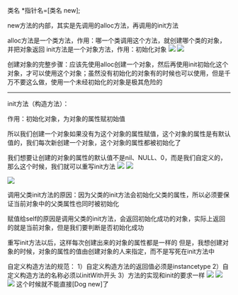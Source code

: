 类名 *指针名=[类名 new];

new方法的内部，其实是先调用的alloc方法，再调用的init方法

alloc方法是一个类方法，作用：哪一个类调用这个方法，就创建哪个类的对象，并把对象返回
init方法是一个对象方法，作用：初始化对象
![](https://tva1.sinaimg.cn/large/0081Kckwly1gly3zv5vdcj306r023q3h.jpg)
![](https://tva1.sinaimg.cn/large/0081Kckwly1gly4014u9pj308p0233z0.jpg)

创建对象的完整步骤：应该先使用alloc创建一个对象，然后再使用init初始化这个对象，才可以使用这个对象；虽然没有初始化的对象有的时候也可以使用，但是千万不要这么做，使用一个未经初始化的对象是极其危险的

- - - -

init方法（构造方法）：

作用：初始化对象，为对象的属性赋初始值

所以我们创建一个对象如果没有为这个对象的属性赋值，这个对象的属性是有默认值的，我们每次新创建一个对象，这个对象的属性都被初始化了

我们想要让创建的对象的属性的默认值不是nil、NULL、0，而是我们自定义的，那么这个时候，我们就可以重写init方法
![](https://tva1.sinaimg.cn/large/0081Kckwly1gly407m6y2j30eq04iwh1.jpg)
![](https://tva1.sinaimg.cn/large/0081Kckwly1gly40euuvyj306105rjsj.jpg)

![](https://tva1.sinaimg.cn/large/0081Kckwly1gly40kv6zwj307e03nmy0.jpg)

调用父类init方法的原因：因为父类的init方法会初始化父类的属性，所以必须要保证当前对象中的父类属性也同时被初始化

赋值给self的原因是调用父类的init方法，会返回初始化成功的对象，实际上返回的就是当前对象，但是我们要判断是否初始化成功

重写init方法以后，这样每次创建出来的对象的属性都是一样的
但是，我想创建对象的时候，对象的属性的值由创建对象的人来指定，而不是写死在init方法中

自定义构造方法的规范：
1）自定义构造方法的返回值必须是instancetype
2）自定义构造方法的名称必须以initWith开头
3）方法的实现和init的要求一样
![](https://tva1.sinaimg.cn/large/0081Kckwly1gly40s4tcgj30dr01ddga.jpg)
![](https://tva1.sinaimg.cn/large/0081Kckwly1gly40z8d3jj30dr03kmyc.jpg)
![](https://tva1.sinaimg.cn/large/0081Kckwly1gly415rr3gj30cd01ct93.jpg)
这个时候就不能直接[Dog new]了